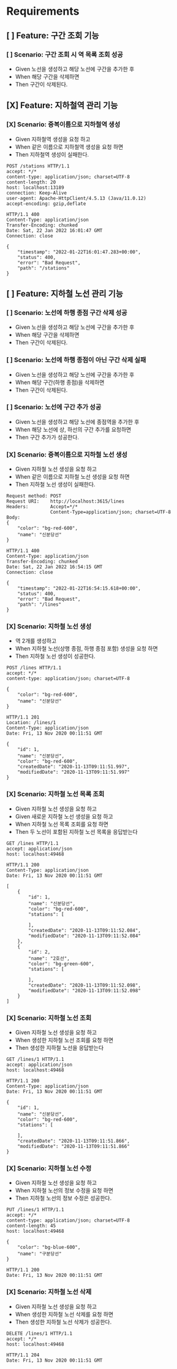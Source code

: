 # Requirements

## [ ] Feature: 구간 조회 기능

### [ ] Scenario: 구간 조회 시 역 목록 조회 성공
* Given 노선을 생성하고 해당 노선에 구간을 추가한 후
* When 해당 구간을 삭제하면
* Then 구간이 삭제된다.

## [X] Feature: 지하철역 관리 기능

### [X] Scenario: 중복이름으로 지하철역 생성
* Given 지하철역 생성을 요청 하고
* When 같은 이름으로 지하철역 생성을 요청 하면
* Then 지하철역 생성이 실패한다.
```
POST /stations HTTP/1.1
accept: */*
content-type: application/json; charset=UTF-8
content-length: 20
host: localhost:13189
connection: Keep-Alive
user-agent: Apache-HttpClient/4.5.13 (Java/11.0.12)
accept-encoding: gzip,deflate
```
```
HTTP/1.1 400 
Content-Type: application/json
Transfer-Encoding: chunked
Date: Sat, 22 Jan 2022 16:01:47 GMT
Connection: close

{
    "timestamp": "2022-01-22T16:01:47.283+00:00",
    "status": 400,
    "error": "Bad Request",
    "path": "/stations"
}
```

## [ ] Feature: 지하철 노선 관리 기능

### [ ] Scenario: 노선에 하행 종점 구간 삭제 성공
* Given 노선을 생성하고 해당 노선에 구간을 추가한 후
* When 해당 구간을 삭제하면
* Then 구간이 삭제된다.

### [ ] Scenario: 노선에 하행 종점이 아닌 구간 삭제 실패
* Given 노선을 생성하고 해당 노선에 구간을 추가한 후
* When 해당 구간(하행 종점)을 삭제하면
* Then 구간이 삭제된다.

### [ ] Scenario: 노선에 구간 추가 성공
* Given 노선을 생성하고 해당 노선에 종점역을 추가한 후
* When 해당 노선에 상, 하선의 구간 추가를 요청하면
* Then 구간 추가가 성공한다.

### [X] Scenario: 중복이름으로 지하철 노선 생성
* Given 지하철 노선 생성을 요청 하고
* When 같은 이름으로 지하철 노선 생성을 요청 하면
* Then 지하철 노선 생성이 실패한다.
```
Request method:	POST
Request URI:	http://localhost:3615/lines
Headers:		Accept=*/*
				Content-Type=application/json; charset=UTF-8
Body:
{
    "color": "bg-red-600",
    "name": "신분당선"
}
```
```
HTTP/1.1 400 
Content-Type: application/json
Transfer-Encoding: chunked
Date: Sat, 22 Jan 2022 16:54:15 GMT
Connection: close

{
    "timestamp": "2022-01-22T16:54:15.618+00:00",
    "status": 400,
    "error": "Bad Request",
    "path": "/lines"
}
```

### [X] Scenario: 지하철 노선 생성
* 역 2개를 생성하고
* When 지하철 노선(상행 종점, 하행 종점 포함) 생성을 요청 하면
* Then 지하철 노선 생성이 성공한다.    
```
POST /lines HTTP/1.1
accept: */*
content-type: application/json; charset=UTF-8

{
    "color": "bg-red-600",
    "name": "신분당선"
}
```
```
HTTP/1.1 201 
Location: /lines/1
Content-Type: application/json
Date: Fri, 13 Nov 2020 00:11:51 GMT

{
    "id": 1,
    "name": "신분당선",
    "color": "bg-red-600",
    "createdDate": "2020-11-13T09:11:51.997",
    "modifiedDate": "2020-11-13T09:11:51.997"
}
```

### [X] Scenario: 지하철 노선 목록 조회
* Given 지하철 노선 생성을 요청 하고
* Given 새로운 지하철 노선 생성을 요청 하고
* When 지하철 노선 목록 조회를 요청 하면
* Then 두 노선이 포함된 지하철 노선 목록을 응답받는다
```
GET /lines HTTP/1.1
accept: application/json
host: localhost:49468
```
```
HTTP/1.1 200 
Content-Type: application/json
Date: Fri, 13 Nov 2020 00:11:51 GMT

[
    {
        "id": 1,
        "name": "신분당선",
        "color": "bg-red-600",
        "stations": [
            
        ],
        "createdDate": "2020-11-13T09:11:52.084",
        "modifiedDate": "2020-11-13T09:11:52.084"
    },
    {
        "id": 2,
        "name": "2호선",
        "color": "bg-green-600",
        "stations": [
            
        ],
        "createdDate": "2020-11-13T09:11:52.098",
        "modifiedDate": "2020-11-13T09:11:52.098"
    }
]
```
### [X] Scenario: 지하철 노선 조회
* Given 지하철 노선 생성을 요청 하고
* When 생성한 지하철 노선 조회를 요청 하면
* Then 생성한 지하철 노선을 응답받는다
```
GET /lines/1 HTTP/1.1
accept: application/json
host: localhost:49468
```
```
HTTP/1.1 200 
Content-Type: application/json
Date: Fri, 13 Nov 2020 00:11:51 GMT

{
    "id": 1,
    "name": "신분당선",
    "color": "bg-red-600",
    "stations": [
        
    ],
    "createdDate": "2020-11-13T09:11:51.866",
    "modifiedDate": "2020-11-13T09:11:51.866"
}
```

### [X] Scenario: 지하철 노선 수정
* Given 지하철 노선 생성을 요청 하고
* When 지하철 노선의 정보 수정을 요청 하면
* Then 지하철 노선의 정보 수정은 성공한다.
```
PUT /lines/1 HTTP/1.1
accept: */*
content-type: application/json; charset=UTF-8
content-length: 45
host: localhost:49468

{
    "color": "bg-blue-600",
    "name": "구분당선"
}
```
```
HTTP/1.1 200 
Date: Fri, 13 Nov 2020 00:11:51 GMT
```

### [X] Scenario: 지하철 노선 삭제
* Given 지하철 노선 생성을 요청 하고
* When 생성한 지하철 노선 삭제를 요청 하면
* Then 생성한 지하철 노선 삭제가 성공한다.
```
DELETE /lines/1 HTTP/1.1
accept: */*
host: localhost:49468
```
```
HTTP/1.1 204 
Date: Fri, 13 Nov 2020 00:11:51 GMT
```
